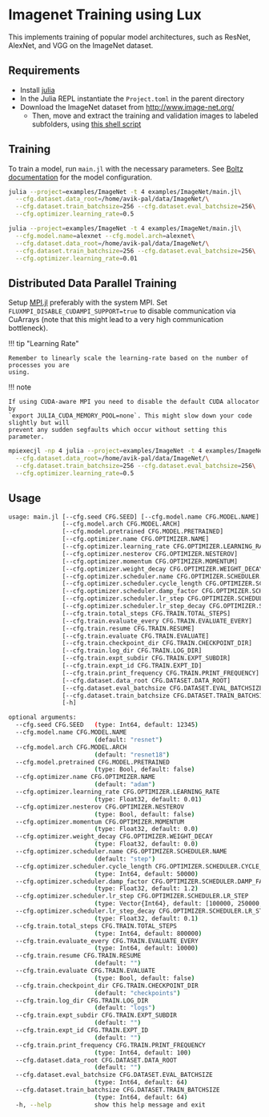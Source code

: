 # Imagenet Training using Lux

This implements training of popular model architectures, such as ResNet, AlexNet, and VGG on
the ImageNet dataset.

## Requirements

* Install [julia](https://julialang.org/)
* In the Julia REPL instantiate the `Project.toml` in the parent directory
* Download the ImageNet dataset from http://www.image-net.org/
  - Then, move and extract the training and validation images to labeled subfolders, using
    [this shell script](https://github.com/pytorch/examples/blob/main/imagenet/extract_ILSVRC.sh)

## Training

To train a model, run `main.jl` with the necessary parameters. See
[Boltz documentation](http://lux.csail.mit.edu/stable/lib/Boltz/) for the model
configuration.

```bash
julia --project=examples/ImageNet -t 4 examples/ImageNet/main.jl\
  --cfg.dataset.data_root=/home/avik-pal/data/ImageNet/\
  --cfg.dataset.train_batchsize=256 --cfg.dataset.eval_batchsize=256\
  --cfg.optimizer.learning_rate=0.5

julia --project=examples/ImageNet -t 4 examples/ImageNet/main.jl\
  --cfg.model.name=alexnet --cfg.model.arch=alexnet\
  --cfg.dataset.data_root=/home/avik-pal/data/ImageNet/\
  --cfg.dataset.train_batchsize=256 --cfg.dataset.eval_batchsize=256\
  --cfg.optimizer.learning_rate=0.01
```

## Distributed Data Parallel Training

Setup [MPI.jl](https://juliaparallel.org/MPI.jl/stable/usage/#CUDA-aware-MPI-support)
preferably with the system MPI. Set `FLUXMPI_DISABLE_CUDAMPI_SUPPORT=true` to disable
communication via CuArrays (note that this might lead to a very high communication
bottleneck).

!!! tip "Learning Rate"

    Remember to linearly scale the learning-rate based on the number of processes you are
    using.

!!! note

    If using CUDA-aware MPI you need to disable the default CUDA allocator by
    `export JULIA_CUDA_MEMORY_POOL=none`. This might slow down your code slightly but will
    prevent any sudden segfaults which occur without setting this parameter.

```bash
mpiexecjl -np 4 julia --project=examples/ImageNet -t 4 examples/ImageNet/main.jl\
  --cfg.dataset.data_root=/home/avik-pal/data/ImageNet/\
  --cfg.dataset.train_batchsize=256 --cfg.dataset.eval_batchsize=256\
  --cfg.optimizer.learning_rate=0.5
```


## Usage

```bash
usage: main.jl [--cfg.seed CFG.SEED] [--cfg.model.name CFG.MODEL.NAME]
               [--cfg.model.arch CFG.MODEL.ARCH]
               [--cfg.model.pretrained CFG.MODEL.PRETRAINED]
               [--cfg.optimizer.name CFG.OPTIMIZER.NAME]
               [--cfg.optimizer.learning_rate CFG.OPTIMIZER.LEARNING_RATE]
               [--cfg.optimizer.nesterov CFG.OPTIMIZER.NESTEROV]
               [--cfg.optimizer.momentum CFG.OPTIMIZER.MOMENTUM]
               [--cfg.optimizer.weight_decay CFG.OPTIMIZER.WEIGHT_DECAY]
               [--cfg.optimizer.scheduler.name CFG.OPTIMIZER.SCHEDULER.NAME]
               [--cfg.optimizer.scheduler.cycle_length CFG.OPTIMIZER.SCHEDULER.CYCLE_LENGTH]
               [--cfg.optimizer.scheduler.damp_factor CFG.OPTIMIZER.SCHEDULER.DAMP_FACTOR]
               [--cfg.optimizer.scheduler.lr_step CFG.OPTIMIZER.SCHEDULER.LR_STEP]                                                                             
               [--cfg.optimizer.scheduler.lr_step_decay CFG.OPTIMIZER.SCHEDULER.LR_STEP_DECAY]
               [--cfg.train.total_steps CFG.TRAIN.TOTAL_STEPS]
               [--cfg.train.evaluate_every CFG.TRAIN.EVALUATE_EVERY]
               [--cfg.train.resume CFG.TRAIN.RESUME]
               [--cfg.train.evaluate CFG.TRAIN.EVALUATE]
               [--cfg.train.checkpoint_dir CFG.TRAIN.CHECKPOINT_DIR]
               [--cfg.train.log_dir CFG.TRAIN.LOG_DIR]
               [--cfg.train.expt_subdir CFG.TRAIN.EXPT_SUBDIR]
               [--cfg.train.expt_id CFG.TRAIN.EXPT_ID]
               [--cfg.train.print_frequency CFG.TRAIN.PRINT_FREQUENCY]
               [--cfg.dataset.data_root CFG.DATASET.DATA_ROOT]
               [--cfg.dataset.eval_batchsize CFG.DATASET.EVAL_BATCHSIZE]
               [--cfg.dataset.train_batchsize CFG.DATASET.TRAIN_BATCHSIZE]                                                                                     
               [-h]

optional arguments:
  --cfg.seed CFG.SEED   (type: Int64, default: 12345)
  --cfg.model.name CFG.MODEL.NAME
                        (default: "resnet")
  --cfg.model.arch CFG.MODEL.ARCH
                        (default: "resnet18")
  --cfg.model.pretrained CFG.MODEL.PRETRAINED
                        (type: Bool, default: false)
  --cfg.optimizer.name CFG.OPTIMIZER.NAME
                        (default: "adam")
  --cfg.optimizer.learning_rate CFG.OPTIMIZER.LEARNING_RATE
                        (type: Float32, default: 0.01)
  --cfg.optimizer.nesterov CFG.OPTIMIZER.NESTEROV
                        (type: Bool, default: false)
  --cfg.optimizer.momentum CFG.OPTIMIZER.MOMENTUM
                        (type: Float32, default: 0.0)
  --cfg.optimizer.weight_decay CFG.OPTIMIZER.WEIGHT_DECAY
                        (type: Float32, default: 0.0)
  --cfg.optimizer.scheduler.name CFG.OPTIMIZER.SCHEDULER.NAME
                        (default: "step")
  --cfg.optimizer.scheduler.cycle_length CFG.OPTIMIZER.SCHEDULER.CYCLE_LENGTH
                        (type: Int64, default: 50000)
  --cfg.optimizer.scheduler.damp_factor CFG.OPTIMIZER.SCHEDULER.DAMP_FACTOR
                        (type: Float32, default: 1.2)
  --cfg.optimizer.scheduler.lr_step CFG.OPTIMIZER.SCHEDULER.LR_STEP
                        (type: Vector{Int64}, default: [100000, 250000, 500000])
  --cfg.optimizer.scheduler.lr_step_decay CFG.OPTIMIZER.SCHEDULER.LR_STEP_DECAY
                        (type: Float32, default: 0.1)
  --cfg.train.total_steps CFG.TRAIN.TOTAL_STEPS
                        (type: Int64, default: 800000)
  --cfg.train.evaluate_every CFG.TRAIN.EVALUATE_EVERY
                        (type: Int64, default: 10000)
  --cfg.train.resume CFG.TRAIN.RESUME
                        (default: "")
  --cfg.train.evaluate CFG.TRAIN.EVALUATE
                        (type: Bool, default: false)
  --cfg.train.checkpoint_dir CFG.TRAIN.CHECKPOINT_DIR
                        (default: "checkpoints")
  --cfg.train.log_dir CFG.TRAIN.LOG_DIR
                        (default: "logs")
  --cfg.train.expt_subdir CFG.TRAIN.EXPT_SUBDIR
                        (default: "")
  --cfg.train.expt_id CFG.TRAIN.EXPT_ID
                        (default: "")
  --cfg.train.print_frequency CFG.TRAIN.PRINT_FREQUENCY
                        (type: Int64, default: 100)
  --cfg.dataset.data_root CFG.DATASET.DATA_ROOT
                        (default: "")
  --cfg.dataset.eval_batchsize CFG.DATASET.EVAL_BATCHSIZE
                        (type: Int64, default: 64)
  --cfg.dataset.train_batchsize CFG.DATASET.TRAIN_BATCHSIZE
                        (type: Int64, default: 64)
  -h, --help            show this help message and exit
```

